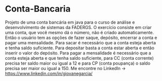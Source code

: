 # Conta-Bancaria
Projeto de uma conta bancária em java para o curso de análise e desenvolvimento de sistemas da FADERGS.
O exercício consiste em criar uma conta, que você mesmo dá o número, não é criado automaticamente.
Então o usuário tem as opções de fazer saque, depósito, encerrar a conta e pagar uma mensalidade.
Para sacar é necessário que a conta esteja aberta e tenha saldo suficiente.
Para depositar basta a conta estar aberta e então inserir o valor do depósito.
Para pagar a mensalidade é necessário que a conta esteja aberta e que tenha saldo suficiente,
para CC (conta corrente) precisa ter saldo maior ou igual a 12 e para CP (conta poupança) o saldo precisa ser 
maior ou igual a 150.
Me encontre no LinkedIn -> https://www.linkedin.com/in/giovanegarcia/
